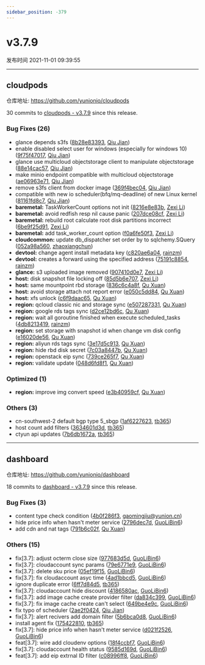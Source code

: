 ```yaml
---
sidebar_position: -379
---
```


# v3.7.9

发布时间 2021-11-01 09:39:55

-----

## cloudpods

仓库地址: https://github.com/yunionio/cloudpods

30 commits to [cloudpods - v3.7.9] since this release.

### Bug Fixes (26)
- glance depends s3fs ([8b28e83393](https://github.com/yunionio/cloudpods/commit/8b28e833934580ca430e674074d6cc369ab0dfb8), [Qiu Jian](mailto:qiujian@yunionyun.com))
- enable disabled select user for windows (especially for windows 10) ([9f75f47017](https://github.com/yunionio/cloudpods/commit/9f75f470174bd4209c82153a28f2e17793e18d7a), [Qiu Jian](mailto:qiujian@yunionyun.com))
- glance use multicloud objectstorage client to manipulate objectstorage ([88e14cac57](https://github.com/yunionio/cloudpods/commit/88e14cac572edfddb43551a70e13d1d8f2c6e697), [Qiu Jian](mailto:qiujian@yunionyun.com))
- make minio endpoint compatible with multicloud objectstorage ([ae06963e71](https://github.com/yunionio/cloudpods/commit/ae06963e719fd8854b58cae0516d3260705e8c23), [Qiu Jian](mailto:qiujian@yunionyun.com))
- remove s3fs client from docker image ([369f4bec04](https://github.com/yunionio/cloudpods/commit/369f4bec04d010fca7fa2fa0da57e3a19e895553), [Qiu Jian](mailto:qiujian@yunionyun.com))
- compatible with new io scheduler(bfq/mq-deadline) of new Linux kernel ([81161fd8c7](https://github.com/yunionio/cloudpods/commit/81161fd8c7e94a21aba6d2970620d14d14ffd2fa), [Qiu Jian](mailto:qiujian@yunionyun.com))
- **baremetal:** TaskWorkerCount options not init ([8216e8e83b](https://github.com/yunionio/cloudpods/commit/8216e8e83bd695474de91dbec801114a995b95a3), [Zexi Li](mailto:zexi.li@icloud.com))
- **baremetal:** avoid redfish resp nil cause panic ([207dce08cf](https://github.com/yunionio/cloudpods/commit/207dce08cf790962838b049b8de0e30c08c37f80), [Zexi Li](mailto:zexi.li@icloud.com))
- **baremetal:** rebuild root calculate root disk partitions incorrect ([6be9f25d91](https://github.com/yunionio/cloudpods/commit/6be9f25d9159edabbff900c60313f8aa0a23d976), [Zexi Li](mailto:zexi.li@icloud.com))
- **baremetal:** add task_worker_count option ([f0a6fe50f3](https://github.com/yunionio/cloudpods/commit/f0a6fe50f30e647f9f98a9d58982cb1742d77bcd), [Zexi Li](mailto:zexi.li@icloud.com))
- **cloudcommon:** update db_dispatcher set order by to sqlchemy.SQuery ([052a98a560](https://github.com/yunionio/cloudpods/commit/052a98a5606d6f9d7d96df5327cf20cec78812fc), [zhaoxiangchun](mailto:1422928955@qq.com))
- **devtool:** change agent install metadata key ([c820ae6a04](https://github.com/yunionio/cloudpods/commit/c820ae6a04a95d672db754e22833d02b54a82232), [rainzm](mailto:mjoycarry@gmail.com))
- **devtool:** creates a forward using the specified address ([75191c8854](https://github.com/yunionio/cloudpods/commit/75191c88547fd555290cb0f70ca2b19958cd7d05), [rainzm](mailto:mjoycarry@gmail.com))
- **glance:** s3 uploaded image removed ([907410d0e7](https://github.com/yunionio/cloudpods/commit/907410d0e7b7d134e6ee16cc1e9e9412eb4c003a), [Zexi Li](mailto:zexi.li@icloud.com))
- **host:** disk snapshot file locking off ([85d5b6e707](https://github.com/yunionio/cloudpods/commit/85d5b6e707cfc606bedef487dcce7d3a4f6effd7), [Zexi Li](mailto:zexi.li@icloud.com))
- **host:** same mountpoint rbd storage ([836c6c4a8f](https://github.com/yunionio/cloudpods/commit/836c6c4a8f733d5b2b7e3dad7db5528f272aeff3), [Qu Xuan](mailto:quxuan@yunionyun.com))
- **host:** avoid storage attach not report error ([e050c5dd84](https://github.com/yunionio/cloudpods/commit/e050c5dd840f67530d87ab68562a67688f7ba9a4), [Qu Xuan](mailto:quxuan@yunionyun.com))
- **host:** xfs unlock ([c6f9daac65](https://github.com/yunionio/cloudpods/commit/c6f9daac656978eff608c5e1dad5a87770ba3eec), [Qu Xuan](mailto:quxuan@yunionyun.com))
- **region:** qcloud classic nic and storage sync ([e507287331](https://github.com/yunionio/cloudpods/commit/e5072873315820e4020c4ae465c70b769bebd139), [Qu Xuan](mailto:quxuan@yunionyun.com))
- **region:** google rds tags sync ([d2ce12bd6c](https://github.com/yunionio/cloudpods/commit/d2ce12bd6c88eb1ce62da32b2139b255408e090e), [Qu Xuan](mailto:quxuan@yunionyun.com))
- **region:** wait all goroutine finished when execute scheduled_tasks ([4db8213419](https://github.com/yunionio/cloudpods/commit/4db8213419c2bf1e1c886fe151eb03f8dc8bb75a), [rainzm](mailto:mjoycarry@gmail.com))
- **region:** set storage with snapshot id when change vm disk config ([e16020de56](https://github.com/yunionio/cloudpods/commit/e16020de565f42113437ad3b05f3cf97041e161c), [Qu Xuan](mailto:quxuan@yunionyun.com))
- **region:** aliyun rds tags sync ([3e17d5c913](https://github.com/yunionio/cloudpods/commit/3e17d5c913ec8e7c12928a1b9175e6fb38c2fc2a), [Qu Xuan](mailto:quxuan@yunionyun.com))
- **region:** hide rbd disk secret ([7c03a8447b](https://github.com/yunionio/cloudpods/commit/7c03a8447b49be08fe561742099c5558a91d0ee5), [Qu Xuan](mailto:quxuan@yunionyun.com))
- **region:** openstack eip sync ([739ce265f7](https://github.com/yunionio/cloudpods/commit/739ce265f796a40431c6cfc6d55d2f2b5d524389), [Qu Xuan](mailto:quxuan@yunionyun.com))
- **region:** validate update ([048d6fd8f1](https://github.com/yunionio/cloudpods/commit/048d6fd8f1408018917b76023446309341763346), [Qu Xuan](mailto:quxuan@yunionyun.com))

### Optimized (1)
- **region:** improve img convert speed ([e3b40959cf](https://github.com/yunionio/cloudpods/commit/e3b40959cf81f8f121f59ae9196a2b9a35dd8c97), [Qu Xuan](mailto:quxuan@yunionyun.com))

### Others (3)
- cn-southwest-2 default bgp type 5_sbgp ([1af6227623](https://github.com/yunionio/cloudpods/commit/1af6227623a4cc7bd67887d91798410e75b33d62), [tb365](mailto:tangbin@yunion.cn))
- host count add filters ([3634601d3d](https://github.com/yunionio/cloudpods/commit/3634601d3de0354207a65d0d3d99a69e647ad0be), [tb365](mailto:tangbin@yunion.cn))
- ctyun api updates ([7b6db1672a](https://github.com/yunionio/cloudpods/commit/7b6db1672a48cf9af2e620012a644568a33a5601), [tb365](mailto:tangbin@yunion.cn))

[cloudpods - v3.7.9]: https://github.com/yunionio/cloudpods/compare/v3.7.8...v3.7.9
-----

## dashboard

仓库地址: https://github.com/yunionio/dashboard

18 commits to [dashboard - v3.7.9] since this release.

### Bug Fixes (3)
- content type check condition ([4b0f286f3](https://github.com/yunionio/dashboard/commit/4b0f286f38ddc331ca6675d167459b1afd907290), [gaomingjiu@yunion.cn](mailto:gaomingjiu@yunion.cn))
- hide price info when hasn't meter service ([2796dec7d](https://github.com/yunionio/dashboard/commit/2796dec7d4a19343c98b28e05811297cae662e19), [GuoLiBin6](mailto:782518577@qq.com))
- add cdn and nat tags ([791b6c02f](https://github.com/yunionio/dashboard/commit/791b6c02f433be19ac05bcc8cedc7b16ea4f7806), [Qu Xuan](mailto:quxuan@yunionyun.com))

### Others (15)
- fix[3.7]: adjust octerm close size ([977683d5d](https://github.com/yunionio/dashboard/commit/977683d5df4796b88961085d6b188ff83dc2ecd9), [GuoLiBin6](mailto:782518577@qq.com))
- fix[3.7]: cloudaccount sync params ([79e6771e9](https://github.com/yunionio/dashboard/commit/79e6771e9713dc362c49c3f66ba4768c3d023ec9), [GuoLiBin6](mailto:782518577@qq.com))
- fix[3.7]: delete sku price ([05ef19f15](https://github.com/yunionio/dashboard/commit/05ef19f15cdf9d7c747632a288284b0f148b3c41), [GuoLiBin6](mailto:782518577@qq.com))
- fix[3.7]: fix cloudaccount asyc time ([4ad1bbcd5](https://github.com/yunionio/dashboard/commit/4ad1bbcd5ce036be9063167a170988a3ebba64f2), [GuoLiBin6](mailto:782518577@qq.com))
- ignore duplicate error ([6ff7d84d5](https://github.com/yunionio/dashboard/commit/6ff7d84d585c60dccb0a8973ad913ea146595a27), [tb365](mailto:tangbin@yunion.cn))
- fix[3.7]: cloudaccount hide discount ([4186580ac](https://github.com/yunionio/dashboard/commit/4186580ac51e68a753516f9f9c5d36180ebb0477), [GuoLiBin6](mailto:782518577@qq.com))
- fix[3.7]: add image cache create provider filter ([da834c399](https://github.com/yunionio/dashboard/commit/da834c3995f90d30b0b1a9a91fae9ca0ba502f59), [GuoLiBin6](mailto:782518577@qq.com))
- fix[3.7]: fix image cache create can't select ([649be4e9c](https://github.com/yunionio/dashboard/commit/649be4e9c698029f3a5fb35092f85f5189f86b58), [GuoLiBin6](mailto:782518577@qq.com))
- fix typo of scheduler ([2ae2f0424](https://github.com/yunionio/dashboard/commit/2ae2f0424f23a3eeca09686ad80b3f6b12900d45), [Qiu Jian](mailto:qiujian@yunionyun.com))
- fix[3.7]: alert recivers add domain filter ([5b6bca0d8](https://github.com/yunionio/dashboard/commit/5b6bca0d84679af48ebad6ac98115d20581accd3), [GuoLiBin6](mailto:782518577@qq.com))
- install agent fix ([175422810](https://github.com/yunionio/dashboard/commit/1754228107004d2c1ce4765283c3d5155bb076e2), [tb365](mailto:tangbin@yunion.cn))
- fix[3.7]: hide price info when hasn't meter service ([d021f2526](https://github.com/yunionio/dashboard/commit/d021f2526ed2f2ced743769538730c15baf264b1), [GuoLiBin6](mailto:782518577@qq.com))
- feat[3.7]: wire add cloudenv options ([18f4ccbf7](https://github.com/yunionio/dashboard/commit/18f4ccbf7cd99f691fb4622eb85e2b43c1bddb02), [GuoLiBin6](mailto:782518577@qq.com))
- fix[3.7]: cloudaccount health status ([9585d169d](https://github.com/yunionio/dashboard/commit/9585d169d77ccc031a4ba2d6a0ffe54f48012cf2), [GuoLiBin6](mailto:782518577@qq.com))
- feat[3.7]: add eip extrnal ID filter ([c08996ff8](https://github.com/yunionio/dashboard/commit/c08996ff8817e48f3be9f74995e0afa4cfc34813), [GuoLiBin6](mailto:782518577@qq.com))

[dashboard - v3.7.9]: https://github.com/yunionio/dashboard/compare/v3.7.8...v3.7.9

